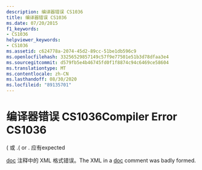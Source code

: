```yaml
---
description: 编译器错误 CS1036
title: 编译器错误 CS1036
ms.date: 07/20/2015
f1_keywords:
- CS1036
helpviewer_keywords:
- CS1036
ms.assetid: c624778a-2074-45d2-89cc-51be1db596c9
ms.openlocfilehash: 33256529857149c57f9e77501e51b3d78dfaa3e4
ms.sourcegitcommit: d579fb5e4b46745fd0f1f8874c94c6469ce58604
ms.translationtype: MT
ms.contentlocale: zh-CN
ms.lasthandoff: 08/30/2020
ms.locfileid: "89135701"
---
```

# <a name="compiler-error-cs1036"></a><span data-ttu-id="0d291-103">编译器错误 CS1036</span><span class="sxs-lookup"><span data-stu-id="0d291-103">Compiler Error CS1036</span></span>
<span data-ttu-id="0d291-104">( 或 .</span><span class="sxs-lookup"><span data-stu-id="0d291-104">( or .</span></span> <span data-ttu-id="0d291-105">应有</span><span class="sxs-lookup"><span data-stu-id="0d291-105">expected</span></span>  
  
 <span data-ttu-id="0d291-106">[doc](../language-reference/compiler-options/doc-compiler-option.md) 注释中的 XML 格式错误。</span><span class="sxs-lookup"><span data-stu-id="0d291-106">The XML in a [doc](../language-reference/compiler-options/doc-compiler-option.md) comment was badly formed.</span></span>
